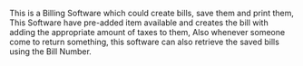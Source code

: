 This is a Billing Software which could create bills, save them and print them, This Software have pre-added item available and creates the bill with adding the appropriate amount of taxes to them, Also whenever someone come to return something, this software can also retrieve the saved bills using the Bill Number.
